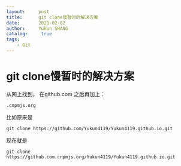 ```yaml
---
layout:     post
title:      git clone慢暂时的解决方案
date:       2021-02-02
author:     Yukun SHANG
catalog: 	 true
tags:
    - Git
---
```


# git clone慢暂时的解决方案

从网上找到， 在github.com 之后再加上：

```
.cnpmjs.org
```

比如原来是

```
git clone https://github.com/Yukun4119/Yukun4119.github.io.git
```

现在就是

```
git clone https://github.com.cnpmjs.org/Yukun4119/Yukun4119.github.io.git
```

